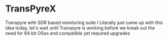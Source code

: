 # TransPyreX
Transpyre with SDR based monitoring suite
I Literally just came up with this idea today, let's wait until Transpyre is working before we break out the need for 64 bit OSes and compatible yet required upgrades
